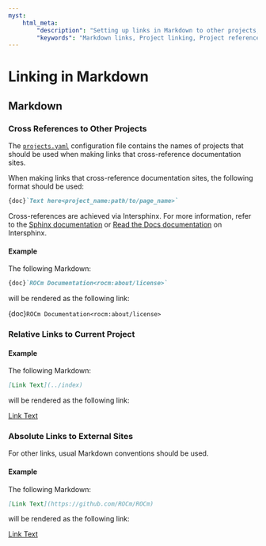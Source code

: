 ```yaml
---
myst:
    html_meta:
        "description": "Setting up links in Markdown to other projects, current project and external sites in ROCm documentation"
        "keywords": "Markdown links, Project linking, Project reference, Adding links in Markdown, Documentation settings"
---
```


# Linking in Markdown

## Markdown

### Cross References to Other Projects

The [`projects.yaml`](https://github.com/ROCm/rocm-docs-core/blob/develop/src/rocm_docs/data/projects.yaml)
configuration file contains the names of projects
that should be used when making links that cross-reference documentation sites.

When making links that cross-reference documentation sites, the following
format should be used:

```Markdown
{doc}`Text here<project_name:path/to/page_name>`
```

Cross-references are achieved via Intersphinx.
For more information, refer to the
[Sphinx documentation](https://www.sphinx-doc.org/en/master/usage/extensions/intersphinx.html)
or [Read the Docs documentation](https://docs.readthedocs.io/en/stable/guides/intersphinx.html)
on Intersphinx.

#### Example

The following Markdown:

```Markdown
{doc}`ROCm Documentation<rocm:about/license>`
```

will be rendered as the following link:

{doc}`ROCm Documentation<rocm:about/license>`

### Relative Links to Current Project

#### Example

The following Markdown:

```Markdown
[Link Text](../index)
```

will be rendered as the following link:

[Link Text](../index)

### Absolute Links to External Sites

For other links, usual Markdown conventions should be used.

#### Example

The following Markdown:

```Markdown
[Link Text](https://github.com/ROCm/ROCm)
```

will be rendered as the following link:

[Link Text](https://github.com/ROCm/ROCm)
